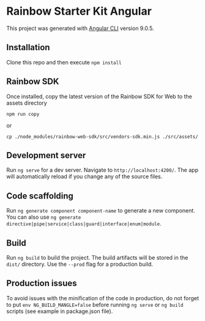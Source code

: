 # Rainbow Starter Kit Angular

This project was generated with [Angular CLI](https://github.com/angular/angular-cli) version 9.0.5.

## Installation

Clone this repo and then execute `npm install`

## Rainbow SDK

Once installed, copy the latest version of the Rainbow SDK for Web to the assets directory

```shell
npm run copy
```

or

```shell
cp ./node_modules/rainbow-web-sdk/src/vendors-sdk.min.js ./src/assets/

```

## Development server

Run `ng serve` for a dev server. Navigate to `http://localhost:4200/`. The app will automatically reload if you change any of the source files.

## Code scaffolding

Run `ng generate component component-name` to generate a new component. You can also use `ng generate directive|pipe|service|class|guard|interface|enum|module`.

## Build

Run `ng build` to build the project. The build artifacts will be stored in the `dist/` directory. Use the `--prod` flag for a production build.

## Production issues

To avoid issues with the minification of the code in production, do not forget to put `env NG_BUILD_MANGLE=false` before running `ng serve` or `ng build` scripts (see example in package.json file).
